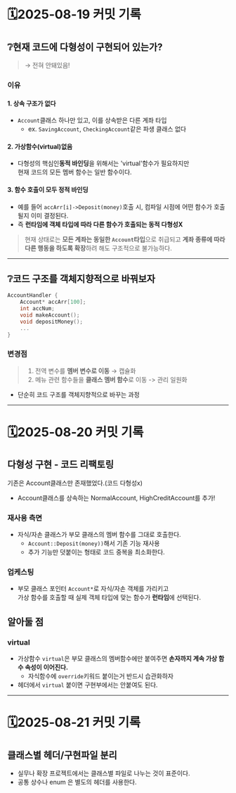 # 🗓️2025-08-19 커밋 기록
## ❔현재 코드에 다형성이 구현되어 있는가?
> → 전혀 안돼있음!
### 이유
#### 1. 상속 구조가 없다
- `Account`클래스 하나만 있고, 이를 상속받은 다른 계좌 타입
    - ex. `SavingAccount`, `CheckingAccount`같은 파생 클래스 없다

#### 2. 가상함수(virtual)없음
- 다형성의 핵심인**동적 바인딩**을 위해서는 'virtual'함수가 필요하지만</br>
현재 코드의 모든 멤버 함수는 일반 함수이다.
#### 3. 함수 호출이 모두 정적 바인딩
- 예를 들어 `accArr[i]->Deposit(money)`호출 시, 컴파일 시점에 어떤 함수가 호출될지 이미 결정된다.
- 즉 **런타임에 객체 타입에 따라 다른 함수가 호출되는 동적 다형성X**

> 현재 상태로는 **모든 계좌는 동일한 `Account`타입**으로 취급되고
**계좌 종류에 따라 다른 행동을 하도록 확장**하려 해도 구조적으로 불가능하다.

---
## ❔코드 구조를 객체지향적으로 바꿔보자
```cpp
AccountHandler {
    Account* accArr[100];
    int accNum;
    void makeAccount();
    void depositMoney();
    ...
}
```
### 변경점
> 1. 전역 변수를 **멤버 변수로 이동** → 캡슐화
> 2. 메뉴 관련 함수들을 **클래스 멤버 함수**로 이동 -> 관리 일원화

- 단순히 코드 구조를 객체지향적으로 바꾸는 과정

---
# 🗓️2025-08-20 커밋 기록
## 다형성 구현 - 코드 리팩토링
기존은 Account클래스만 존재했었다.(코드 다형성x)
- Account클래스를 상속하는 NormalAccount, HighCreditAccount를 추가!
### 재사용 측면
- 자식/자손 클래스가 부모 클래스의 멤버 함수를 그대로 호출한다.
    - `Account::Deposit(money))`해서 기존 기능 재사용
    - 추가 기능만 덧붙이는 형태로 코드 중복을 최소화한다.
### 업케스팅
- 부모 클래스 포인터 `Account*`로 자식/자손 객체를 가리키고</br>
가상 함수를 호출할 때 실제 객체 타입에 맞는 함수가 **런타임**에 선택된다.

## 알아둘 점
### virtual
- 가상함수 `virtual`은 부모 클래스의 멤버함수에만 붙여주면 
**손자까지 계속 가상 함수 속성이 이어진다.**
    - 자식함수에 `override`키워드 붙이는거 반드시 습관화하자
- 헤더에서 `virtual` 붙이면 구현부에서는 안붙여도 된다.

--- 
# 🗓️2025-08-21 커밋 기록
## 클래스별 헤더/구현파일 분리
- 실무나 확장 프로젝트에서는 클래스별 파일로 나누는 것이 표준이다.
- 공통 상수나 enum 은 별도의 헤더를 사용한다.
